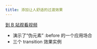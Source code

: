 ```yaml
---
title: 添加让人舒适的过渡效果
---
```


[到 B 站观看视频](https://www.bilibili.com/video/BV1zp4y117j9)

- 演示了“伪元素” :before 的一个应用场合
- 三个 transition 效果实例
